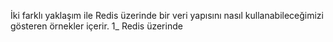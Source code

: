 İki farklı yaklaşım ile Redis üzerinde bir veri yapısını nasıl kullanabileceğimizi gösteren örnekler içerir.
1_ Redis üzerinde





